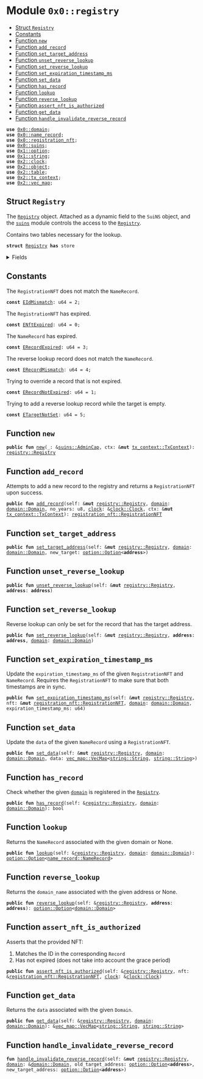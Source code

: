 
<a name="0x0_registry"></a>

# Module `0x0::registry`



-  [Struct `Registry`](#0x0_registry_Registry)
-  [Constants](#@Constants_0)
-  [Function `new`](#0x0_registry_new)
-  [Function `add_record`](#0x0_registry_add_record)
-  [Function `set_target_address`](#0x0_registry_set_target_address)
-  [Function `unset_reverse_lookup`](#0x0_registry_unset_reverse_lookup)
-  [Function `set_reverse_lookup`](#0x0_registry_set_reverse_lookup)
-  [Function `set_expiration_timestamp_ms`](#0x0_registry_set_expiration_timestamp_ms)
-  [Function `set_data`](#0x0_registry_set_data)
-  [Function `has_record`](#0x0_registry_has_record)
-  [Function `lookup`](#0x0_registry_lookup)
-  [Function `reverse_lookup`](#0x0_registry_reverse_lookup)
-  [Function `assert_nft_is_authorized`](#0x0_registry_assert_nft_is_authorized)
-  [Function `get_data`](#0x0_registry_get_data)
-  [Function `handle_invalidate_reverse_record`](#0x0_registry_handle_invalidate_reverse_record)


<pre><code><b>use</b> <a href="domain.md#0x0_domain">0x0::domain</a>;
<b>use</b> <a href="name_record.md#0x0_name_record">0x0::name_record</a>;
<b>use</b> <a href="registration_nft.md#0x0_registration_nft">0x0::registration_nft</a>;
<b>use</b> <a href="suins.md#0x0_suins">0x0::suins</a>;
<b>use</b> <a href="">0x1::option</a>;
<b>use</b> <a href="">0x1::string</a>;
<b>use</b> <a href="">0x2::clock</a>;
<b>use</b> <a href="">0x2::object</a>;
<b>use</b> <a href="">0x2::table</a>;
<b>use</b> <a href="">0x2::tx_context</a>;
<b>use</b> <a href="">0x2::vec_map</a>;
</code></pre>



<a name="0x0_registry_Registry"></a>

## Struct `Registry`

The <code><a href="registry.md#0x0_registry_Registry">Registry</a></code> object. Attached as a dynamic field to the <code>SuiNS</code> object,
and the <code><a href="suins.md#0x0_suins">suins</a></code> module controls the access to the <code><a href="registry.md#0x0_registry_Registry">Registry</a></code>.

Contains two tables necessary for the lookup.


<pre><code><b>struct</b> <a href="registry.md#0x0_registry_Registry">Registry</a> <b>has</b> store
</code></pre>



<details>
<summary>Fields</summary>


<dl>
<dt>
<code><a href="registry.md#0x0_registry">registry</a>: <a href="_Table">table::Table</a>&lt;<a href="domain.md#0x0_domain_Domain">domain::Domain</a>, <a href="name_record.md#0x0_name_record_NameRecord">name_record::NameRecord</a>&gt;</code>
</dt>
<dd>
 The <code><a href="registry.md#0x0_registry">registry</a></code> table maps <code>Domain</code> to <code>NameRecord</code>.
 Added / replaced in the <code>add_record</code> function.
</dd>
<dt>
<code>reverse_registry: <a href="_Table">table::Table</a>&lt;<b>address</b>, <a href="domain.md#0x0_domain_Domain">domain::Domain</a>&gt;</code>
</dt>
<dd>
 The <code>reverse_registry</code> table maps <code><b>address</b></code> to <code>domain_name</code>.
 Updated in the <code>set_reverse_lookup</code> function.
</dd>
</dl>


</details>

<a name="@Constants_0"></a>

## Constants


<a name="0x0_registry_EIdMismatch"></a>

The <code>RegistrationNFT</code> does not match the <code>NameRecord</code>.


<pre><code><b>const</b> <a href="registry.md#0x0_registry_EIdMismatch">EIdMismatch</a>: u64 = 2;
</code></pre>



<a name="0x0_registry_ENftExpired"></a>

The <code>RegistrationNFT</code> has expired.


<pre><code><b>const</b> <a href="registry.md#0x0_registry_ENftExpired">ENftExpired</a>: u64 = 0;
</code></pre>



<a name="0x0_registry_ERecordExpired"></a>

The <code>NameRecord</code> has expired.


<pre><code><b>const</b> <a href="registry.md#0x0_registry_ERecordExpired">ERecordExpired</a>: u64 = 3;
</code></pre>



<a name="0x0_registry_ERecordMismatch"></a>

The reverse lookup record does not match the <code>NameRecord</code>.


<pre><code><b>const</b> <a href="registry.md#0x0_registry_ERecordMismatch">ERecordMismatch</a>: u64 = 4;
</code></pre>



<a name="0x0_registry_ERecordNotExpired"></a>

Trying to override a record that is not expired.


<pre><code><b>const</b> <a href="registry.md#0x0_registry_ERecordNotExpired">ERecordNotExpired</a>: u64 = 1;
</code></pre>



<a name="0x0_registry_ETargetNotSet"></a>

Trying to add a reverse lookup record while the target is empty.


<pre><code><b>const</b> <a href="registry.md#0x0_registry_ETargetNotSet">ETargetNotSet</a>: u64 = 5;
</code></pre>



<a name="0x0_registry_new"></a>

## Function `new`



<pre><code><b>public</b> <b>fun</b> <a href="registry.md#0x0_registry_new">new</a>(_: &<a href="suins.md#0x0_suins_AdminCap">suins::AdminCap</a>, ctx: &<b>mut</b> <a href="_TxContext">tx_context::TxContext</a>): <a href="registry.md#0x0_registry_Registry">registry::Registry</a>
</code></pre>


<a name="0x0_registry_add_record"></a>

## Function `add_record`

Attempts to add a new record to the registry and returns a
<code>RegistrationNFT</code> upon success.


<pre><code><b>public</b> <b>fun</b> <a href="registry.md#0x0_registry_add_record">add_record</a>(self: &<b>mut</b> <a href="registry.md#0x0_registry_Registry">registry::Registry</a>, <a href="domain.md#0x0_domain">domain</a>: <a href="domain.md#0x0_domain_Domain">domain::Domain</a>, no_years: u8, <a href="">clock</a>: &<a href="_Clock">clock::Clock</a>, ctx: &<b>mut</b> <a href="_TxContext">tx_context::TxContext</a>): <a href="registration_nft.md#0x0_registration_nft_RegistrationNFT">registration_nft::RegistrationNFT</a>
</code></pre>


<a name="0x0_registry_set_target_address"></a>

## Function `set_target_address`



<pre><code><b>public</b> <b>fun</b> <a href="registry.md#0x0_registry_set_target_address">set_target_address</a>(self: &<b>mut</b> <a href="registry.md#0x0_registry_Registry">registry::Registry</a>, <a href="domain.md#0x0_domain">domain</a>: <a href="domain.md#0x0_domain_Domain">domain::Domain</a>, new_target: <a href="_Option">option::Option</a>&lt;<b>address</b>&gt;)
</code></pre>


<a name="0x0_registry_unset_reverse_lookup"></a>

## Function `unset_reverse_lookup`



<pre><code><b>public</b> <b>fun</b> <a href="registry.md#0x0_registry_unset_reverse_lookup">unset_reverse_lookup</a>(self: &<b>mut</b> <a href="registry.md#0x0_registry_Registry">registry::Registry</a>, <b>address</b>: <b>address</b>)
</code></pre>


<a name="0x0_registry_set_reverse_lookup"></a>

## Function `set_reverse_lookup`

Reverse lookup can only be set for the record that has the target address.


<pre><code><b>public</b> <b>fun</b> <a href="registry.md#0x0_registry_set_reverse_lookup">set_reverse_lookup</a>(self: &<b>mut</b> <a href="registry.md#0x0_registry_Registry">registry::Registry</a>, <b>address</b>: <b>address</b>, <a href="domain.md#0x0_domain">domain</a>: <a href="domain.md#0x0_domain_Domain">domain::Domain</a>)
</code></pre>


<a name="0x0_registry_set_expiration_timestamp_ms"></a>

## Function `set_expiration_timestamp_ms`

Update the <code>expiration_timestamp_ms</code> of the given <code>RegistrationNFT</code> and
<code>NameRecord</code>. Requires the <code>RegistrationNFT</code> to make sure that both
timestamps are in sync.


<pre><code><b>public</b> <b>fun</b> <a href="registry.md#0x0_registry_set_expiration_timestamp_ms">set_expiration_timestamp_ms</a>(self: &<b>mut</b> <a href="registry.md#0x0_registry_Registry">registry::Registry</a>, nft: &<b>mut</b> <a href="registration_nft.md#0x0_registration_nft_RegistrationNFT">registration_nft::RegistrationNFT</a>, <a href="domain.md#0x0_domain">domain</a>: <a href="domain.md#0x0_domain_Domain">domain::Domain</a>, expiration_timestamp_ms: u64)
</code></pre>


<a name="0x0_registry_set_data"></a>

## Function `set_data`

Update the <code>data</code> of the given <code>NameRecord</code> using a <code>RegistrationNFT</code>.


<pre><code><b>public</b> <b>fun</b> <a href="registry.md#0x0_registry_set_data">set_data</a>(self: &<b>mut</b> <a href="registry.md#0x0_registry_Registry">registry::Registry</a>, <a href="domain.md#0x0_domain">domain</a>: <a href="domain.md#0x0_domain_Domain">domain::Domain</a>, data: <a href="_VecMap">vec_map::VecMap</a>&lt;<a href="_String">string::String</a>, <a href="_String">string::String</a>&gt;)
</code></pre>


<a name="0x0_registry_has_record"></a>

## Function `has_record`

Check whether the given <code><a href="domain.md#0x0_domain">domain</a></code> is registered in the <code><a href="registry.md#0x0_registry_Registry">Registry</a></code>.


<pre><code><b>public</b> <b>fun</b> <a href="registry.md#0x0_registry_has_record">has_record</a>(self: &<a href="registry.md#0x0_registry_Registry">registry::Registry</a>, <a href="domain.md#0x0_domain">domain</a>: <a href="domain.md#0x0_domain_Domain">domain::Domain</a>): bool
</code></pre>


<a name="0x0_registry_lookup"></a>

## Function `lookup`

Returns the <code>NameRecord</code> associated with the given domain or None.


<pre><code><b>public</b> <b>fun</b> <a href="registry.md#0x0_registry_lookup">lookup</a>(self: &<a href="registry.md#0x0_registry_Registry">registry::Registry</a>, <a href="domain.md#0x0_domain">domain</a>: <a href="domain.md#0x0_domain_Domain">domain::Domain</a>): <a href="_Option">option::Option</a>&lt;<a href="name_record.md#0x0_name_record_NameRecord">name_record::NameRecord</a>&gt;
</code></pre>


<a name="0x0_registry_reverse_lookup"></a>

## Function `reverse_lookup`

Returns the <code>domain_name</code> associated with the given address or None.


<pre><code><b>public</b> <b>fun</b> <a href="registry.md#0x0_registry_reverse_lookup">reverse_lookup</a>(self: &<a href="registry.md#0x0_registry_Registry">registry::Registry</a>, <b>address</b>: <b>address</b>): <a href="_Option">option::Option</a>&lt;<a href="domain.md#0x0_domain_Domain">domain::Domain</a>&gt;
</code></pre>


<a name="0x0_registry_assert_nft_is_authorized"></a>

## Function `assert_nft_is_authorized`

Asserts that the provided NFT:
1. Matches the ID in the corresponding <code>Record</code>
2. Has not expired (does not take into account the grace period)


<pre><code><b>public</b> <b>fun</b> <a href="registry.md#0x0_registry_assert_nft_is_authorized">assert_nft_is_authorized</a>(self: &<a href="registry.md#0x0_registry_Registry">registry::Registry</a>, nft: &<a href="registration_nft.md#0x0_registration_nft_RegistrationNFT">registration_nft::RegistrationNFT</a>, <a href="">clock</a>: &<a href="_Clock">clock::Clock</a>)
</code></pre>


<a name="0x0_registry_get_data"></a>

## Function `get_data`

Returns the <code>data</code> associated with the given <code>Domain</code>.


<pre><code><b>public</b> <b>fun</b> <a href="registry.md#0x0_registry_get_data">get_data</a>(self: &<a href="registry.md#0x0_registry_Registry">registry::Registry</a>, <a href="domain.md#0x0_domain">domain</a>: <a href="domain.md#0x0_domain_Domain">domain::Domain</a>): &<a href="_VecMap">vec_map::VecMap</a>&lt;<a href="_String">string::String</a>, <a href="_String">string::String</a>&gt;
</code></pre>


<a name="0x0_registry_handle_invalidate_reverse_record"></a>

## Function `handle_invalidate_reverse_record`



<pre><code><b>fun</b> <a href="registry.md#0x0_registry_handle_invalidate_reverse_record">handle_invalidate_reverse_record</a>(self: &<b>mut</b> <a href="registry.md#0x0_registry_Registry">registry::Registry</a>, <a href="domain.md#0x0_domain">domain</a>: &<a href="domain.md#0x0_domain_Domain">domain::Domain</a>, old_target_address: <a href="_Option">option::Option</a>&lt;<b>address</b>&gt;, new_target_address: <a href="_Option">option::Option</a>&lt;<b>address</b>&gt;)
</code></pre>
